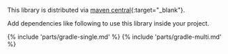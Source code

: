 This library is distributed via [maven central](https://central.sonatype.com/){:target="_blank"}.

Add dependencies like following to use this library inside your project.

{% include 'parts/gradle-single.md' %}
{% include 'parts/gradle-multi.md' %}